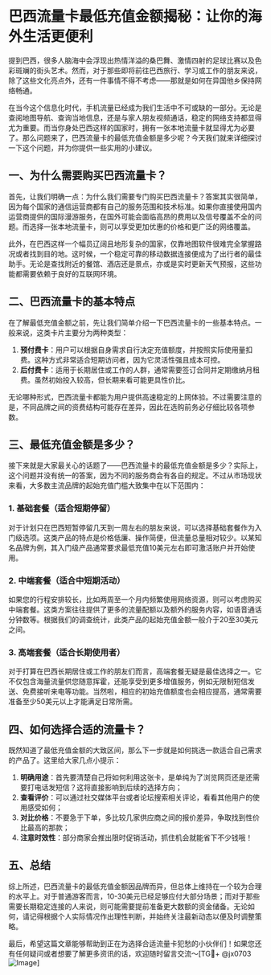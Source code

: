 # 巴西流量卡最低充值金额揭秘：让你的海外生活更便利

提到巴西，很多人脑海中会浮现出热情洋溢的桑巴舞、激情四射的足球比赛以及色彩斑斓的街头艺术。然而，对于那些即将前往巴西旅行、学习或工作的朋友来说，除了这些文化亮点外，还有一件事情不得不考虑——那就是如何在异国他乡保持网络畅通。

在当今这个信息化时代，手机流量已经成为我们生活中不可或缺的一部分。无论是查阅地图导航、查询当地信息，还是与家人朋友视频通话，稳定的网络支持都显得尤为重要。而当你身处巴西这样的国家时，拥有一张本地流量卡就显得尤为必要了。那么问题来了，巴西流量卡的最低充值金额是多少呢？今天我们就来详细探讨一下这个问题，并为你提供一些实用的小建议。

## 一、为什么需要购买巴西流量卡？

首先，让我们明确一点：为什么我们需要专门购买巴西流量卡？答案其实很简单，因为每个国家的通信运营商都有自己的服务范围和技术标准。如果你直接使用国内运营商提供的国际漫游服务，在国外可能会面临高昂的费用以及信号覆盖不全的问题。而选择一张本地流量卡，则可以享受更加优惠的价格和更广泛的网络覆盖。

此外，在巴西这样一个幅员辽阔且地形复杂的国家，仅靠地图软件很难完全掌握路况或者找到目的地。这时候，一个稳定可靠的移动数据连接便成为了出行者的最佳助手。无论是查找附近的餐馆、酒店还是景点，亦或是实时更新天气预报，这些功能都需要依赖于良好的互联网环境。

## 二、巴西流量卡的基本特点

在了解最低充值金额之前，先让我们简单介绍一下巴西流量卡的一些基本特点。一般来说，这类卡片主要分为两种类型：

1. **预付费卡**：用户可以根据自身需求自行决定充值额度，并按照实际使用量扣费。这种方式非常适合短期访问者，因为它灵活性强且成本可控。
2. **后付费卡**：适用于长期居住或工作的人群，通常需要签订合同并定期缴纳月租费。虽然初始投入较高，但长期来看可能更具性价比。

无论哪种形式，巴西流量卡都能为用户提供高速稳定的上网体验。不过需要注意的是，不同品牌之间的资费结构可能存在差异，因此在选购前务必仔细比较各项参数。

## 三、最低充值金额是多少？

接下来就是大家最关心的话题了——巴西流量卡的最低充值金额是多少？实际上，这个问题并没有统一的答案，因为不同的服务商会有各自的规定。不过从市场现状来看，大多数主流品牌的起始充值门槛大致集中在以下范围内：

### 1. 基础套餐（适合短期停留）
对于计划只在巴西短暂停留几天到一周左右的朋友来说，可以选择基础套餐作为入门级选项。这类产品的特点是价格低廉、操作简便，但流量总量相对较少。以某知名品牌为例，其入门级产品通常要求最低充值10美元左右即可激活账户并开始使用。

### 2. 中端套餐（适合中短期活动）
如果您的行程安排较长，比如两周至一个月内频繁使用网络资源，则可以考虑购买中端套餐。这类方案往往提供了更多的流量配额以及额外的服务内容，如语音通话分钟数等。根据我们的调查统计，此类产品的起始充值金额一般介于20至30美元之间。

### 3. 高端套餐（适合长期使用者）
对于打算在巴西长期居住或工作的朋友们而言，高端套餐无疑是最佳选择之一。它不仅包含海量流量供您随意挥霍，还能享受到更多增值服务，例如无限制短信发送、免费接听来电等功能。当然啦，相应的初始充值额度也会相应提高，通常需要准备至少50美元以上才能满足日常所需。

## 四、如何选择合适的流量卡？

既然知道了最低充值金额的大致区间，那么下一步就是如何挑选一款适合自己需求的产品了。这里给大家几点小提示：

1. **明确用途**：首先要清楚自己将如何利用这张卡，是单纯为了浏览网页还是还需要打电话发短信？这将直接影响到后续的选择方向；
2. **查看评价**：可以通过社交媒体平台或者论坛搜索相关评论，看看其他用户的使用感受如何；
3. **对比价格**：不要急于下单，多比较几家供应商之间的报价差异，争取找到性价比最高的那款；
4. **注意时效性**：部分商家会推出限时促销活动，抓住机会就能省下不少钱哦！

## 五、总结

综上所述，巴西流量卡的最低充值金额因品牌而异，但总体上维持在一个较为合理的水平上。对于普通游客而言，10-30美元已经足够应付大部分场景；而对于那些需要长期稳定连接的人来说，则可能需要提前准备更大数额的资金储备。无论如何，请记得根据个人实际情况作出理性判断，并始终关注最新动态以便及时调整策略。

最后，希望这篇文章能够帮助到正在为选择合适流量卡犯愁的小伙伴们！如果您还有任何疑问或者想要了解更多资讯的话，欢迎随时留言交流～[TG💪+ @jx0703 ![Image](https://github.com/user-attachments/assets/dbca1d08-cadb-493c-b0ec-ad6f7a83f270)]